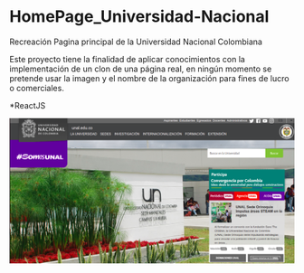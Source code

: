 # HomePage_Universidad-Nacional
Recreación Pagina principal de la Universidad Nacional Colombiana

Este proyecto tiene la finalidad de aplicar conocimientos con la implementación de un clon de una página real, en ningún momento se pretende usar la imagen y el nombre de la organización para fines de lucro o comerciales.



*ReactJS



![Image text](https://github.com/GrJuan/HomePage-U.-Nacional/blob/master/imagen.png)
